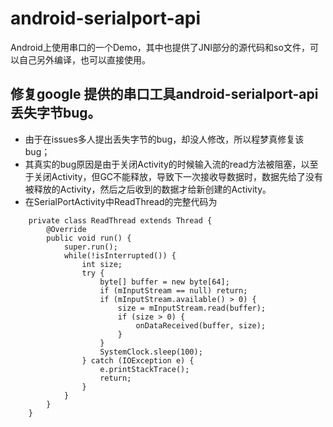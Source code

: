 # android-serialport-api

Android上使用串口的一个Demo，其中也提供了JNI部分的源代码和so文件，可以自己另外编译，也可以直接使用。

## 修复google 提供的串口工具android-serialport-api丢失字节bug。

* 由于在issues多人提出丢失字节的bug，却没人修改，所以程梦真修复该bug；
* 其真实的bug原因是由于关闭Activity的时候输入流的read方法被阻塞，以至于关闭Activity，但GC不能释放，导致下一次接收导数据时，数据先给了没有被释放的Activity，然后之后收到的数据才给新创建的Activity。
* 在SerialPortActivity中ReadThread的完整代码为

```
    private class ReadThread extends Thread {
        @Override
        public void run() {
            super.run();
            while(!isInterrupted()) {
                int size;
                try {
                    byte[] buffer = new byte[64];
                    if (mInputStream == null) return;
                    if (mInputStream.available() > 0) {
                        size = mInputStream.read(buffer);
                        if (size > 0) {
                            onDataReceived(buffer, size);
                        }
                    }
                    SystemClock.sleep(100);
                } catch (IOException e) {
                    e.printStackTrace();
                    return;
                }
            }
        }
    }
```
